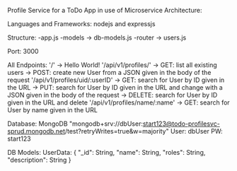 Profile Service for a ToDo App in use of Microservice Architecture:

Languages and Frameworks:
    nodejs and expressjs

Structure:
    -app.js
    -models -> db-models.js
    -router -> users.js

Port:
    3000

All Endpoints:
    '/' 
        -> Hello World!
    '/api/v1/profiles/' 
        -> GET: list all existing users
        -> POST: create new User from a JSON given in the body of the request
    '/api/v1/profiles/uid/:userID' 
        -> GET: search for User by ID given in the URL
        -> PUT: search for User by ID given in the URL and change with a JSON given in the body of the request
        -> DELETE: search for User by ID given in the URL and delete
    '/api/v1/profiles/name/:name'
        -> GET: search for User by name given in the URL

Database:
    MongoDB
    "mongodb+srv://dbUser:start123@todo-profilesvc-sprud.mongodb.net/test?retryWrites=true&w=majority"
    User: dbUser
    PW: start123

DB Models:
    UserData:
    {
        "_id": String,
        "name": String,
        "roles": String,
        "description": String
    }